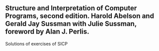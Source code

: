 ## Structure and Interpretation of Computer Programs, second edition. Harold Abelson and Gerald Jay Sussman with Julie Sussman, foreword by Alan J. Perlis.

Solutions of exercises of SICP
